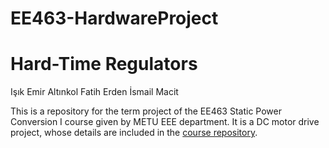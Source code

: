 # EE463-HardwareProject
# Hard-Time Regulators
Işık Emir Altınkol
Fatih Erden
İsmail Macit

This is a repository for the term project of the EE463 Static Power Conversion I course given by METU EEE department. It is a DC motor drive project, whose details are included in the [course repository](https://github.com/odtu/ee463).

